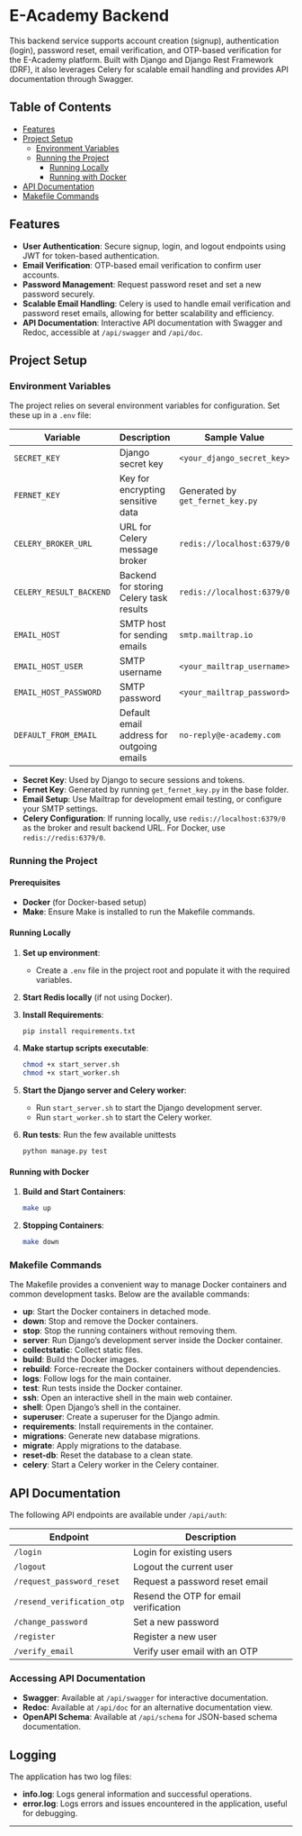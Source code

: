 # E-Academy Backend

This backend service supports account creation (signup), authentication (login), password reset, email verification, and OTP-based verification for the E-Academy platform. Built with Django and Django Rest Framework (DRF), it also leverages Celery for scalable email handling and provides API documentation through Swagger.

## Table of Contents

- [Features](#features)
- [Project Setup](#project-setup)
  - [Environment Variables](#environment-variables)
  - [Running the Project](#running-the-project)
    - [Running Locally](#running-locally)
    - [Running with Docker](#running-with-docker)
- [API Documentation](#api-documentation)
- [Makefile Commands](#makefile-commands)

## Features

- **User Authentication**: Secure signup, login, and logout endpoints using JWT for token-based authentication.
- **Email Verification**: OTP-based email verification to confirm user accounts.
- **Password Management**: Request password reset and set a new password securely.
- **Scalable Email Handling**: Celery is used to handle email verification and password reset emails, allowing for better scalability and efficiency.
- **API Documentation**: Interactive API documentation with Swagger and Redoc, accessible at `/api/swagger` and `/api/doc`.

## Project Setup

### Environment Variables

The project relies on several environment variables for configuration. Set these up in a `.env` file:

| Variable               | Description                                       | Sample Value                     |
|------------------------|---------------------------------------------------|----------------------------------|
| `SECRET_KEY`           | Django secret key                                 | `<your_django_secret_key>`       |
| `FERNET_KEY`           | Key for encrypting sensitive data                 | Generated by `get_fernet_key.py` |
| `CELERY_BROKER_URL`    | URL for Celery message broker                     | `redis://localhost:6379/0`       |
| `CELERY_RESULT_BACKEND`| Backend for storing Celery task results           | `redis://localhost:6379/0`       |
| `EMAIL_HOST`           | SMTP host for sending emails                      | `smtp.mailtrap.io`               |
| `EMAIL_HOST_USER`      | SMTP username                                     | `<your_mailtrap_username>`       |
| `EMAIL_HOST_PASSWORD`  | SMTP password                                     | `<your_mailtrap_password>`       |
| `DEFAULT_FROM_EMAIL`   | Default email address for outgoing emails         | `no-reply@e-academy.com`         |

- **Secret Key**: Used by Django to secure sessions and tokens.
- **Fernet Key**: Generated by running `get_fernet_key.py` in the base folder.
- **Email Setup**: Use Mailtrap for development email testing, or configure your SMTP settings.
- **Celery Configuration**: If running locally, use `redis://localhost:6379/0` as the broker and result backend URL. For Docker, use `redis://redis:6379/0`.

### Running the Project

#### Prerequisites

- **Docker** (for Docker-based setup)
- **Make**: Ensure Make is installed to run the Makefile commands.

#### Running Locally

1. **Set up environment**:
   - Create a `.env` file in the project root and populate it with the required variables.
2. **Start Redis locally** (if not using Docker).
3. **Install Requirements**: 
    ```bash
    pip install requirements.txt
    ```
4. **Make startup scripts executable**:
    ```bash
    chmod +x start_server.sh
    chmod +x start_worker.sh
    ```
5. **Start the Django server and Celery worker**:
   - Run `start_server.sh` to start the Django development server.
   - Run `start_worker.sh` to start the Celery worker.

6. **Run tests**: Run the few available unittests
    ```bash
    python manage.py test
    ```

#### Running with Docker

1. **Build and Start Containers**:
   ```bash
   make up
   ```
2. **Stopping Containers**:
   ```bash
   make down
   ```

### Makefile Commands

The Makefile provides a convenient way to manage Docker containers and common development tasks. Below are the available commands:

- **up**: Start the Docker containers in detached mode.
- **down**: Stop and remove the Docker containers.
- **stop**: Stop the running containers without removing them.
- **server**: Run Django’s development server inside the Docker container.
- **collectstatic**: Collect static files.
- **build**: Build the Docker images.
- **rebuild**: Force-recreate the Docker containers without dependencies.
- **logs**: Follow logs for the main container.
- **test**: Run tests inside the Docker container.
- **ssh**: Open an interactive shell in the main web container.
- **shell**: Open Django’s shell in the container.
- **superuser**: Create a superuser for the Django admin.
- **requirements**: Install requirements in the container.
- **migrations**: Generate new database migrations.
- **migrate**: Apply migrations to the database.
- **reset-db**: Reset the database to a clean state.
- **celery**: Start a Celery worker in the Celery container.

## API Documentation

The following API endpoints are available under `/api/auth`:

| Endpoint                | Description                                 |
|-------------------------|---------------------------------------------|
| `/login`                | Login for existing users                    |
| `/logout`               | Logout the current user                     |
| `/request_password_reset` | Request a password reset email          |
| `/resend_verification_otp` | Resend the OTP for email verification  |
| `/change_password`      | Set a new password                          |
| `/register`             | Register a new user                         |
| `/verify_email`         | Verify user email with an OTP               |

### Accessing API Documentation

- **Swagger**: Available at `/api/swagger` for interactive documentation.
- **Redoc**: Available at `/api/doc` for an alternative documentation view.
- **OpenAPI Schema**: Available at `/api/schema` for JSON-based schema documentation.

## Logging

The application has two log files:
- **info.log**: Logs general information and successful operations.
- **error.log**: Logs errors and issues encountered in the application, useful for debugging.

--- 
